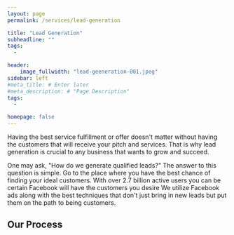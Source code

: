 ```yaml
---
layout: page
permalink: /services/lead-generation

title: "Lead Generation"
subheadline: ""
tags:
  - 

header:
    image_fullwidth: "lead-geeneration-001.jpeg"
sidebar: left
#meta_title: # Enter later
#meta_description: # "Page Description"
tags:
  - 

homepage: false
---
```


Having the best service fulfillment or offer doesn't matter without having the customers that will receive your pitch and services. That is why lead generation is crucial to any business that wants to grow and succeed.

One may ask, "How do we generate qualified leads?" The answer to this question is simple. Go to the place where you have the best chance of finding your ideal customers. With over 2.7 billion active users you can be certain Facebook will have the customers you desire We utilize Facebook ads along with the best techniques that don't just bring in new leads but put them on the path to being customers.

## Our Process

<!--- revolving circle or "water cycle" type diagram showing the process. Use "maksymizesolar.com" as reference -->